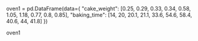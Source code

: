 oven1 = pd.DataFrame(data={
    "cake_weight": [0.25, 0.29, 0.33, 0.34, 0.58, 1.05, 1.18, 0.77, 0.8, 0.85],
    "baking_time": [14, 20, 20.1, 21.1, 33.6, 54.6, 58.4, 40.6, 44, 41.8]
})

oven1

